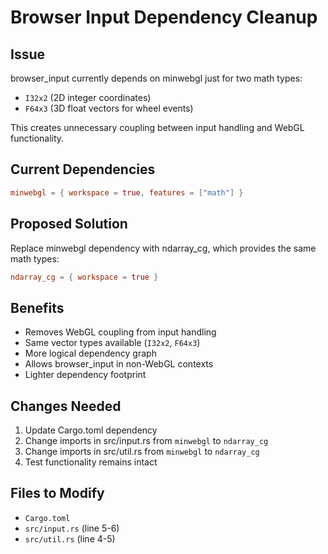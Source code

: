# Browser Input Dependency Cleanup

## Issue
browser_input currently depends on minwebgl just for two math types:
- `I32x2` (2D integer coordinates)
- `F64x3` (3D float vectors for wheel events)

This creates unnecessary coupling between input handling and WebGL functionality.

## Current Dependencies
```toml
minwebgl = { workspace = true, features = ["math"] }
```

## Proposed Solution
Replace minwebgl dependency with ndarray_cg, which provides the same math types:

```toml
ndarray_cg = { workspace = true }
```

## Benefits
- Removes WebGL coupling from input handling
- Same vector types available (`I32x2`, `F64x3`)
- More logical dependency graph
- Allows browser_input in non-WebGL contexts
- Lighter dependency footprint

## Changes Needed
1. Update Cargo.toml dependency
2. Change imports in src/input.rs from `minwebgl` to `ndarray_cg`  
3. Change imports in src/util.rs from `minwebgl` to `ndarray_cg`
4. Test functionality remains intact

## Files to Modify
- `Cargo.toml`
- `src/input.rs` (line 5-6)
- `src/util.rs` (line 4-5)